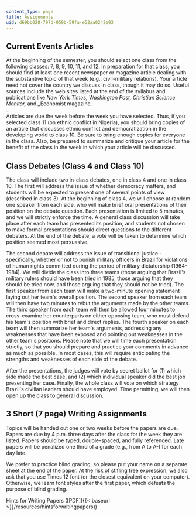 ```yaml
---
content_type: page
title: Assignments
uid: d69bb028-797d-059b-59fa-e52aa0242e93
---
```


Current Events Articles
-----------------------

At the beginning of the semester, you should select one class from the following classes: 7, 8, 9, 10, 11, and 12. In preparation for that class, you should find at least one recent newspaper or magazine article dealing with the substantive topic of that week (e.g., civil-military relations). Your article need not cover the country we discuss in class, though it may do so. Useful sources include the web sites listed at the end of the syllabus and publications like _New York Times, Washington Post, Christian Science Monitor,_ and _Economist magazine.  
_  
Articles are due the week before the week you have selected. Thus, if you selected class 11 (on ethnic conflict in Nigeria), you should bring copies of an article that discusses ethnic conflict and democratization in the developing world to class 10. Be sure to bring enough copies for everyone in the class. Also, be prepared to summarize and critique your article for the benefit of the class in the week in which your article will be discussed.

Class Debates (Class 4 and Class 10)
------------------------------------

The class will include two in-class debates, one in class 4 and one in class 10. The first will address the issue of whether democracy matters, and students will be expected to present one of several points of view (described in class 3). At the beginning of class 4, we will choose at random one speaker from each side, who will make brief oral presentations of their position on the debate question. Each presentation is limited to 5 minutes, and we will strictly enforce the time. A general class discussion will take place after each team has presented its position, and students not chosen to make formal presentations should direct questions to the different debaters. At the end of the debate, a vote will be taken to determine which position seemed most persuasive.

The second debate will address the issue of transitional justice - specifically, whether or not to punish military officers in Brazil for violations of human rights committed during the period of military dictatorship (1964-1984). We will divide the class into three teams (those arguing that Brazil's military rulers should have been tried in 1985, those arguing that they should be tried now, and those arguing that they should not be tried). The first speaker from each team will make a two-minute opening statement laying out her team's overall position. The second speaker from each team will then have two minutes to rebut the arguments made by the other teams. The third speaker from each team will then be allowed four minutes to cross-examine her counterparts on either opposing team, who must defend his team's position with brief and direct replies. The fourth speaker on each team will then summarize her team's arguments, addressing any weaknesses that have been exposed and pointing out weaknesses in the other team's positions. Please note that we will time each presentation strictly, so that you should prepare and practice your comments in advance as much as possible. In most cases, this will require anticipating the strengths and weaknesses of each side of the debate.

After the presentations, the judges will vote by secret ballot for (1) which side made the best case, and (2) which individual speaker did the best job presenting her case. Finally, the whole class will vote on which strategy Brazil's civilian leaders should have employed. Time permitting, we will then open up the class to general discussion.

3 Short (7 page) Writing Assignments
------------------------------------

Topics will be handed out one or two weeks before the papers are due. Papers are due by 4 p.m. three days after the class for the week they are listed. Papers should be typed, double-spaced, and fully referenced. Late papers will be penalized one third of a grade (e.g., from A to A-) for each day late.

We prefer to practice blind grading, so please put your name on a separate sheet at the end of the paper. At the risk of stifling free expression, we also ask that you use Times 12 font (or the closest equivalent on your computer). Otherwise, we learn font styles after the first paper, which defeats the purpose of blind grading.

Hints for Writing Papers ([PDF]({{< baseurl >}}/resources/hintsforwritingpapers))